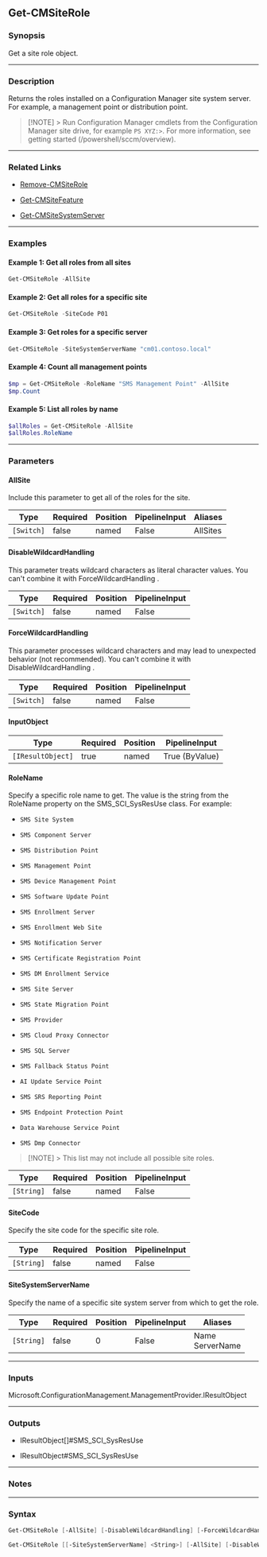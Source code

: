 Get-CMSiteRole
--------------




### Synopsis
Get a site role object.



---


### Description

Returns the roles installed on a Configuration Manager site system server. For example, a management point or distribution point.



> [!NOTE] > Run Configuration Manager cmdlets from the Configuration Manager site drive, for example `PS XYZ:>`. For more information, see getting started (/powershell/sccm/overview).



---


### Related Links
* [Remove-CMSiteRole](Remove-CMSiteRole)



* [Get-CMSiteFeature](Get-CMSiteFeature)



* [Get-CMSiteSystemServer](Get-CMSiteSystemServer)





---


### Examples
#### Example 1: Get all roles from all sites
```PowerShell
Get-CMSiteRole -AllSite
```

#### Example 2: Get all roles for a specific site
```PowerShell
Get-CMSiteRole -SiteCode P01
```

#### Example 3: Get roles for a specific server
```PowerShell
Get-CMSiteRole -SiteSystemServerName "cm01.contoso.local"
```

#### Example 4: Count all management points
```PowerShell
$mp = Get-CMSiteRole -RoleName "SMS Management Point" -AllSite
$mp.Count
```

#### Example 5: List all roles by name
```PowerShell
$allRoles = Get-CMSiteRole -AllSite
$allRoles.RoleName
```



---


### Parameters
#### **AllSite**

Include this parameter to get all of the roles for the site.






|Type      |Required|Position|PipelineInput|Aliases |
|----------|--------|--------|-------------|--------|
|`[Switch]`|false   |named   |False        |AllSites|



#### **DisableWildcardHandling**

This parameter treats wildcard characters as literal character values. You can't combine it with ForceWildcardHandling .






|Type      |Required|Position|PipelineInput|
|----------|--------|--------|-------------|
|`[Switch]`|false   |named   |False        |



#### **ForceWildcardHandling**

This parameter processes wildcard characters and may lead to unexpected behavior (not recommended). You can't combine it with DisableWildcardHandling .






|Type      |Required|Position|PipelineInput|
|----------|--------|--------|-------------|
|`[Switch]`|false   |named   |False        |



#### **InputObject**








|Type             |Required|Position|PipelineInput |
|-----------------|--------|--------|--------------|
|`[IResultObject]`|true    |named   |True (ByValue)|



#### **RoleName**

Specify a specific role name to get. The value is the string from the RoleName property on the SMS_SCI_SysResUse class. For example:


* `SMS Site System`


* `SMS Component Server`


* `SMS Distribution Point`


* `SMS Management Point`


* `SMS Device Management Point`


* `SMS Software Update Point`


* `SMS Enrollment Server`


* `SMS Enrollment Web Site`


* `SMS Notification Server`


* `SMS Certificate Registration Point`


* `SMS DM Enrollment Service`


* `SMS Site Server`


* `SMS State Migration Point`


* `SMS Provider`


* `SMS Cloud Proxy Connector`


* `SMS SQL Server`


* `SMS Fallback Status Point`


* `AI Update Service Point`


* `SMS SRS Reporting Point`


* `SMS Endpoint Protection Point`


* `Data Warehouse Service Point`


* `SMS Dmp Connector`




> [!NOTE] > This list may not include all possible site roles.







|Type      |Required|Position|PipelineInput|
|----------|--------|--------|-------------|
|`[String]`|false   |named   |False        |



#### **SiteCode**

Specify the site code for the specific site role.






|Type      |Required|Position|PipelineInput|
|----------|--------|--------|-------------|
|`[String]`|false   |named   |False        |



#### **SiteSystemServerName**

Specify the name of a specific site system server from which to get the role.






|Type      |Required|Position|PipelineInput|Aliases            |
|----------|--------|--------|-------------|-------------------|
|`[String]`|false   |0       |False        |Name<br/>ServerName|





---


### Inputs
Microsoft.ConfigurationManagement.ManagementProvider.IResultObject





---


### Outputs
* IResultObject[]#SMS_SCI_SysResUse


* IResultObject#SMS_SCI_SysResUse






---


### Notes




---


### Syntax
```PowerShell
Get-CMSiteRole [-AllSite] [-DisableWildcardHandling] [-ForceWildcardHandling] -InputObject <IResultObject> [<CommonParameters>]
```
```PowerShell
Get-CMSiteRole [[-SiteSystemServerName] <String>] [-AllSite] [-DisableWildcardHandling] [-ForceWildcardHandling] [-RoleName <String>] [-SiteCode <String>] [<CommonParameters>]
```
